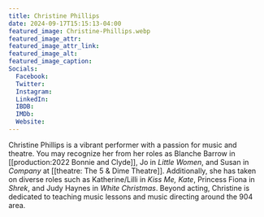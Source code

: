 ```yaml
---
title: Christine Phillips
date: 2024-09-17T15:15:13-04:00
featured_image: Christine-Phillips.webp
featured_image_attr: 
featured_image_attr_link: 
featured_image_alt: 
featured_image_caption: 
Socials:
  Facebook: 
  Twitter: 
  Instagram: 
  LinkedIn: 
  IBDB: 
  IMDb:
  Website: 
---
```

Christine Phillips is a vibrant performer with a passion for music and theatre. You may recognize her from her roles as Blanche Barrow in [[production:2022 Bonnie and Clyde]], Jo in *Little Women*, and Susan in *Company* at [[theatre: The 5 & Dime Theatre]]. Additionally, she has taken on diverse roles such as Katherine/Lilli in *Kiss Me, Kate*, Princess Fiona in *Shrek*, and Judy Haynes in *White Christmas*. Beyond acting, Christine is dedicated to teaching music lessons and music directing around the 904 area.